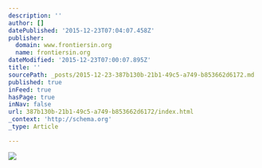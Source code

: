 ```yaml
---
description: ''
author: []
datePublished: '2015-12-23T07:04:07.458Z'
publisher:
  domain: www.frontiersin.org
  name: frontiersin.org
dateModified: '2015-12-23T07:00:07.895Z'
title: ''
sourcePath: _posts/2015-12-23-387b130b-21b1-49c5-a749-b853662d6172.md
published: true
inFeed: true
hasPage: true
inNav: false
url: 387b130b-21b1-49c5-a749-b853662d6172/index.html
_context: 'http://schema.org'
_type: Article

---
```

![](http://www.frontiersin.org/files/Articles/71156/fnhum-08-00082-HTML/image_m/fnhum-08-00082-g002.jpg)